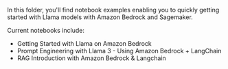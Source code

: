 In this folder, you'll find notebook examples enabling you to quickly getting started with Llama models with Amazon Bedrock and Sagemaker.

Current notebooks include:
* Getting Started with Llama on Amazon Bedrock
* Prompt Engineering with Llama 3 - Using Amazon Bedrock + LangChain
* RAG Introduction with Amazon Bedrock & Langchain

